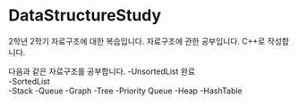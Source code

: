 # DataStructureStudy
2학년 2학기 자료구조에 대한 복습입니다.
자료구조에 관한 공부입니다.
C++로 작성합니다.

다음과 같은 자료구조를 공부합니다.
-UnsortedList 완료   
-SortedList   
-Stack
-Queue
-Graph
-Tree
-Priority Queue
-Heap
-HashTable
